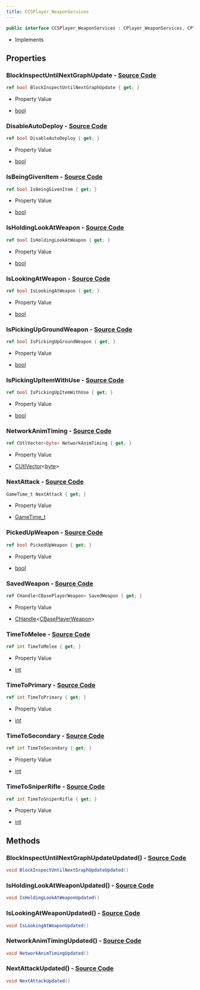 ```yaml
---
title: CCSPlayer_WeaponServices
---
```


```csharp
public interface CCSPlayer_WeaponServices : CPlayer_WeaponServices, CPlayerPawnComponent, ISchemaClass<CPlayerPawnComponent>, ISchemaClass<CPlayer_WeaponServices>, ISchemaClass<CCSPlayer_WeaponServices>, ISchemaField, ISchemaClass, INativeHandle
```

- Implements

## Properties

### **BlockInspectUntilNextGraphUpdate** - [Source Code](https://github.com/swiftly-solution/swiftlys2/blob/main/managed/src/SwiftlyS2.Generated/Schemas/Interfaces/CCSPlayer_WeaponServices.cs#L44)

```csharp
ref bool BlockInspectUntilNextGraphUpdate { get; }
```

- Property Value

- [bool](https://learn.microsoft.com/dotnet/api/system.boolean)

### **DisableAutoDeploy** - [Source Code](https://github.com/swiftly-solution/swiftlys2/blob/main/managed/src/SwiftlyS2.Generated/Schemas/Interfaces/CCSPlayer_WeaponServices.cs#L38)

```csharp
ref bool DisableAutoDeploy { get; }
```

- Property Value

- [bool](https://learn.microsoft.com/dotnet/api/system.boolean)

### **IsBeingGivenItem** - [Source Code](https://github.com/swiftly-solution/swiftlys2/blob/main/managed/src/SwiftlyS2.Generated/Schemas/Interfaces/CCSPlayer_WeaponServices.cs#L32)

```csharp
ref bool IsBeingGivenItem { get; }
```

- Property Value

- [bool](https://learn.microsoft.com/dotnet/api/system.boolean)

### **IsHoldingLookAtWeapon** - [Source Code](https://github.com/swiftly-solution/swiftlys2/blob/main/managed/src/SwiftlyS2.Generated/Schemas/Interfaces/CCSPlayer_WeaponServices.cs#L20)

```csharp
ref bool IsHoldingLookAtWeapon { get; }
```

- Property Value

- [bool](https://learn.microsoft.com/dotnet/api/system.boolean)

### **IsLookingAtWeapon** - [Source Code](https://github.com/swiftly-solution/swiftlys2/blob/main/managed/src/SwiftlyS2.Generated/Schemas/Interfaces/CCSPlayer_WeaponServices.cs#L18)

```csharp
ref bool IsLookingAtWeapon { get; }
```

- Property Value

- [bool](https://learn.microsoft.com/dotnet/api/system.boolean)

### **IsPickingUpGroundWeapon** - [Source Code](https://github.com/swiftly-solution/swiftlys2/blob/main/managed/src/SwiftlyS2.Generated/Schemas/Interfaces/CCSPlayer_WeaponServices.cs#L40)

```csharp
ref bool IsPickingUpGroundWeapon { get; }
```

- Property Value

- [bool](https://learn.microsoft.com/dotnet/api/system.boolean)

### **IsPickingUpItemWithUse** - [Source Code](https://github.com/swiftly-solution/swiftlys2/blob/main/managed/src/SwiftlyS2.Generated/Schemas/Interfaces/CCSPlayer_WeaponServices.cs#L34)

```csharp
ref bool IsPickingUpItemWithUse { get; }
```

- Property Value

- [bool](https://learn.microsoft.com/dotnet/api/system.boolean)

### **NetworkAnimTiming** - [Source Code](https://github.com/swiftly-solution/swiftlys2/blob/main/managed/src/SwiftlyS2.Generated/Schemas/Interfaces/CCSPlayer_WeaponServices.cs#L42)

```csharp
ref CUtlVector<byte> NetworkAnimTiming { get; }
```

- Property Value

- [CUtlVector](/docs/api/-1)<[byte](https://learn.microsoft.com/dotnet/api/system.byte)>

### **NextAttack** - [Source Code](https://github.com/swiftly-solution/swiftlys2/blob/main/managed/src/SwiftlyS2.Generated/Schemas/Interfaces/CCSPlayer_WeaponServices.cs#L16)

```csharp
GameTime_t NextAttack { get; }
```

- Property Value

- [GameTime_t](/docs/api/shared/schemadefinitions/gametime_t)

### **PickedUpWeapon** - [Source Code](https://github.com/swiftly-solution/swiftlys2/blob/main/managed/src/SwiftlyS2.Generated/Schemas/Interfaces/CCSPlayer_WeaponServices.cs#L36)

```csharp
ref bool PickedUpWeapon { get; }
```

- Property Value

- [bool](https://learn.microsoft.com/dotnet/api/system.boolean)

### **SavedWeapon** - [Source Code](https://github.com/swiftly-solution/swiftlys2/blob/main/managed/src/SwiftlyS2.Generated/Schemas/Interfaces/CCSPlayer_WeaponServices.cs#L22)

```csharp
ref CHandle<CBasePlayerWeapon> SavedWeapon { get; }
```

- Property Value

- [CHandle](/docs/api/shared/natives/chandle-1)<[CBasePlayerWeapon](/docs/api/shared/schemadefinitions/cbaseplayerweapon)>

### **TimeToMelee** - [Source Code](https://github.com/swiftly-solution/swiftlys2/blob/main/managed/src/SwiftlyS2.Generated/Schemas/Interfaces/CCSPlayer_WeaponServices.cs#L24)

```csharp
ref int TimeToMelee { get; }
```

- Property Value

- [int](https://learn.microsoft.com/dotnet/api/system.int32)

### **TimeToPrimary** - [Source Code](https://github.com/swiftly-solution/swiftlys2/blob/main/managed/src/SwiftlyS2.Generated/Schemas/Interfaces/CCSPlayer_WeaponServices.cs#L28)

```csharp
ref int TimeToPrimary { get; }
```

- Property Value

- [int](https://learn.microsoft.com/dotnet/api/system.int32)

### **TimeToSecondary** - [Source Code](https://github.com/swiftly-solution/swiftlys2/blob/main/managed/src/SwiftlyS2.Generated/Schemas/Interfaces/CCSPlayer_WeaponServices.cs#L26)

```csharp
ref int TimeToSecondary { get; }
```

- Property Value

- [int](https://learn.microsoft.com/dotnet/api/system.int32)

### **TimeToSniperRifle** - [Source Code](https://github.com/swiftly-solution/swiftlys2/blob/main/managed/src/SwiftlyS2.Generated/Schemas/Interfaces/CCSPlayer_WeaponServices.cs#L30)

```csharp
ref int TimeToSniperRifle { get; }
```

- Property Value

- [int](https://learn.microsoft.com/dotnet/api/system.int32)

## Methods

### **BlockInspectUntilNextGraphUpdateUpdated()** - [Source Code](https://github.com/swiftly-solution/swiftlys2/blob/main/managed/src/SwiftlyS2.Generated/Schemas/Interfaces/CCSPlayer_WeaponServices.cs#L50)

```csharp
void BlockInspectUntilNextGraphUpdateUpdated()
```

### **IsHoldingLookAtWeaponUpdated()** - [Source Code](https://github.com/swiftly-solution/swiftlys2/blob/main/managed/src/SwiftlyS2.Generated/Schemas/Interfaces/CCSPlayer_WeaponServices.cs#L48)

```csharp
void IsHoldingLookAtWeaponUpdated()
```

### **IsLookingAtWeaponUpdated()** - [Source Code](https://github.com/swiftly-solution/swiftlys2/blob/main/managed/src/SwiftlyS2.Generated/Schemas/Interfaces/CCSPlayer_WeaponServices.cs#L47)

```csharp
void IsLookingAtWeaponUpdated()
```

### **NetworkAnimTimingUpdated()** - [Source Code](https://github.com/swiftly-solution/swiftlys2/blob/main/managed/src/SwiftlyS2.Generated/Schemas/Interfaces/CCSPlayer_WeaponServices.cs#L49)

```csharp
void NetworkAnimTimingUpdated()
```

### **NextAttackUpdated()** - [Source Code](https://github.com/swiftly-solution/swiftlys2/blob/main/managed/src/SwiftlyS2.Generated/Schemas/Interfaces/CCSPlayer_WeaponServices.cs#L46)

```csharp
void NextAttackUpdated()
```

